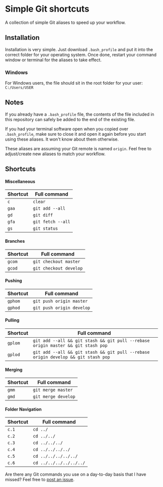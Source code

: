 # Simple Git shortcuts
A collection of simple Git aliases to speed up your workflow.

## Installation
Installation is very simple. Just download `.bash_profile` and put it into the correct folder for your operating system. Once done, restart your command window or terminal for the aliases to take effect.

### Windows
For Windows users, the file should sit in the root folder for your user: `C:/Users/USER`

## Notes
If you already have a `.bash_profile` file, the contents of the file included in this repository can safely be added to the end of the existing file.

If you had your terminal software open when you copied over `.bash_profile`, make sure to close it and open it again before you start using these aliases. It won't know about them otherwise.

These aliases are assuming your Git remote is named `origin`. Feel free to adjust/create new aliases to match your workflow.

## Shortcuts

#### Miscellaneous

| Shortcut  | Full command |
| ------------- | ------------- |
| `c`  | `clear`  |
| `gaa`  | `git add --all`  |
| `gd`  | `git diff`  |
| `gfa`  | `git fetch --all`  |
| `gs`  | `git status`  |

#### Branches
| Shortcut  | Full command |
| ------------- | ------------- |
| `gcom`  | `git checkout master`  |
| `gcod`  | `git checkout develop`  |

#### Pushing
| Shortcut  | Full command |
| ------------- | ------------- |
| `gphom`  | `git push origin master`  |
| `gphod`  | `git push origin develop`  |

#### Pulling
| Shortcut  | Full command |
| ------------- | ------------- |
| `gplom`  | `git add --all && git stash && git pull --rebase origin master && git stash pop`  |
| `gplod`  | `git add --all && git stash && git pull --rebase origin develop && git stash pop`  |

#### Merging
| Shortcut  | Full command |
| ------------- | ------------- |
| `gmm`  | `git merge master`  |
| `gmd`  | `git merge develop`  |

#### Folder Navigation
| Shortcut  | Full command |
| ------------- | ------------- |
| `c.1`  | `cd ../`  |
| `c.2`  | `cd ../../`  |
| `c.3`  | `cd ../../../`  |
| `c.4`  | `cd ../../../../`  |
| `c.5`  | `cd ../../../../../`  |
| `c.6`  | `cd ../../../../../../`  |

Are there any Git commands you use on a day-to-day basis that I have missed? Feel free to [post an issue](https://github.com/jamiewade/git-shortcuts/issues).
